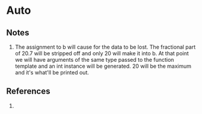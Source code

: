 # Auto

## Notes
1. The assignment to b will cause for the data to be lost. The fractional part of 20.7 will be stripped off and only 20 will make it into b. At that point we will have arguments of the same type passed to the function template and an int instance will be generated. 20 will be the maximum and it's what'll be printed out.


## References

1. 




